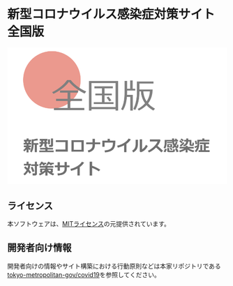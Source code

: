 # 新型コロナウイルス感染症対策サイト 全国版
[![新型コロナウイルス感染症対策サイト 全国版](static/covid19-jp.png)](https://covid19.wlaboratory.com)

## ライセンス
本ソフトウェアは、[MITライセンス](./LICENSE.txt)の元提供されています。

## 開発者向け情報
開発者向けの情報やサイト構築における行動原則などは本家リポジトリである[tokyo-metropolitan-gov/covid19](https://github.com/tokyo-metropolitan-gov/covid19)を参照してください。

